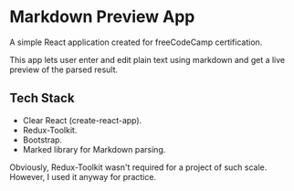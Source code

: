# Markdown Preview App

A simple React application created for freeCodeCamp certification.

This app lets user enter and edit plain text using markdown and get a live preview of the parsed result.

## Tech Stack

- Clear React (create-react-app).
- Redux-Toolkit.
- Bootstrap.
- Marked library for Markdown parsing.

Obviously, Redux-Toolkit wasn't required for a project of such scale. However, I used it anyway for practice.
